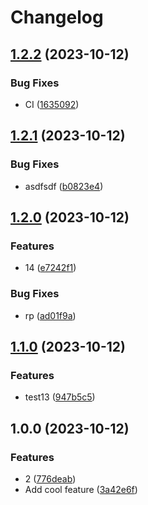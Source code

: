 # Changelog

## [1.2.2](https://github.com/MrMint/release-please-branching-test/compare/v1.2.1...v1.2.2) (2023-10-12)


### Bug Fixes

* CI ([1635092](https://github.com/MrMint/release-please-branching-test/commit/1635092a9f62d536a2548ba6695b43f8ec273bb4))

## [1.2.1](https://github.com/MrMint/release-please-branching-test/compare/v1.2.0...v1.2.1) (2023-10-12)


### Bug Fixes

* asdfsdf ([b0823e4](https://github.com/MrMint/release-please-branching-test/commit/b0823e45018946babf36dddebcaccc3d458cf356))

## [1.2.0](https://github.com/MrMint/release-please-branching-test/compare/v1.1.0...v1.2.0) (2023-10-12)


### Features

* 14 ([e7242f1](https://github.com/MrMint/release-please-branching-test/commit/e7242f159b8510bce0bc78ab5ef8f7c440675a1b))


### Bug Fixes

* rp ([ad01f9a](https://github.com/MrMint/release-please-branching-test/commit/ad01f9a55415a9f6da0a9a34e477df67883a9240))

## [1.1.0](https://github.com/MrMint/release-please-branching-test/compare/v1.0.0...v1.1.0) (2023-10-12)


### Features

* test13 ([947b5c5](https://github.com/MrMint/release-please-branching-test/commit/947b5c545f8f4565c07adeab6d0daf487603c075))

## 1.0.0 (2023-10-12)


### Features

* 2 ([776deab](https://github.com/MrMint/release-please-branching-test/commit/776deab21a586bb794d3cdf7d6298a17b8aa22f5))
* Add cool feature ([3a42e6f](https://github.com/MrMint/release-please-branching-test/commit/3a42e6fc9e0b9a474ad2884aff2cf3797dcc6de9))
